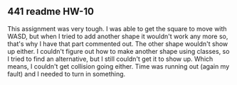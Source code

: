 ## 441 readme HW-10
This assignment was very tough. I was able to get the square to move with WASD, but when I tried to add another shape it wouldn't work any more so, that's why I have that part commented out. The other shape wouldn't show up either. I couldn't figure out how to make another shape using classes, so I tried to find an alternative, but I still couldn't get it to show up. Which means, I couldn't get collision going either. Time was running out (again my fault) and I needed to turn in something.
